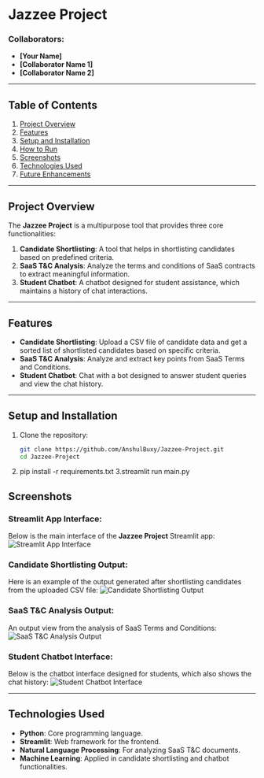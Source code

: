 # Jazzee Project

### Collaborators:
- **[Your Name]**
- **[Collaborator Name 1]**
- **[Collaborator Name 2]**

---

## Table of Contents
1. [Project Overview](#project-overview)
2. [Features](#features)
3. [Setup and Installation](#setup-and-installation)
4. [How to Run](#how-to-run)
5. [Screenshots](#screenshots)
6. [Technologies Used](#technologies-used)
7. [Future Enhancements](#future-enhancements)

---

## Project Overview
The **Jazzee Project** is a multipurpose tool that provides three core functionalities:
1. **Candidate Shortlisting**: A tool that helps in shortlisting candidates based on predefined criteria.
2. **SaaS T&C Analysis**: Analyze the terms and conditions of SaaS contracts to extract meaningful information.
3. **Student Chatbot**: A chatbot designed for student assistance, which maintains a history of chat interactions.

---

## Features
- **Candidate Shortlisting**: Upload a CSV file of candidate data and get a sorted list of shortlisted candidates based on specific criteria.
- **SaaS T&C Analysis**: Analyze and extract key points from SaaS Terms and Conditions.
- **Student Chatbot**: Chat with a bot designed to answer student queries and view the chat history.

---

## Setup and Installation
1. Clone the repository:
   ```bash
   git clone https://github.com/AnshulBuxy/Jazzee-Project.git
   cd Jazzee-Project

2. pip install -r requirements.txt
3.streamlit run main.py


## Screenshots

### Streamlit App Interface:
Below is the main interface of the **Jazzee Project** Streamlit app:
![Streamlit App Interface](https://raw.githubusercontent.com/AnshulBuxy/Jazzee-Project/main/screenshots/app_interface.png)

### Candidate Shortlisting Output:
Here is an example of the output generated after shortlisting candidates from the uploaded CSV file:
![Candidate Shortlisting Output](https://raw.githubusercontent.com/AnshulBuxy/Jazzee-Project/main/screenshots/candidate_shortlisting_output.png)

### SaaS T&C Analysis Output:
An output view from the analysis of SaaS Terms and Conditions:
![SaaS T&C Analysis Output](https://raw.githubusercontent.com/AnshulBuxy/Jazzee-Project/main/screenshots/saas_analysis_output.png)

### Student Chatbot Interface:
Below is the chatbot interface designed for students, which also shows the chat history:
![Student Chatbot Interface](https://raw.githubusercontent.com/AnshulBuxy/Jazzee-Project/main/screenshots/student_chatbot.png)

---

## Technologies Used
- **Python**: Core programming language.
- **Streamlit**: Web framework for the frontend.
- **Natural Language Processing**: For analyzing SaaS T&C documents.
- **Machine Learning**: Applied in candidate shortlisting and chatbot functionalities.
